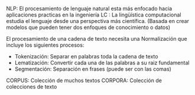 NLP: El procesamiento de lenguaje natural esta más enfocado hacia aplicaciones practicas en la ingeniería
LC : La lingüística computacional estudia el lenguaje desde una perspectiva más científica. (Basada en crear modelos que pueden tener dos enfoques de conocimiento o datos)

El procesamiento de una cadena de texto necesita una Normalización que incluye los siguientes procesos:

- Tokenización: Separar en palabras toda la cadena de texto
- Lematización: Convertir cada una de las palabras a su raiz fundamental
- Segmentación: Separación en frases (puede ser con las comas)

CORPUS: Colección de muchos textos CORPORA: Colección de colecciones de texto